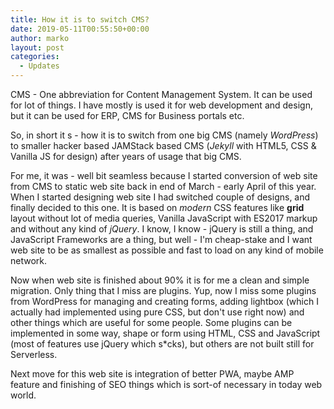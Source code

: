 ```yaml
---
title: How it is to switch CMS?
date: 2019-05-11T00:55:50+00:00
author: marko
layout: post
categories: 
  - Updates
---
```

CMS - One abbreviation for Content Management System. It can be used for lot of things. I have mostly is used it for web development and design, but it can be used for ERP, CMS for Business portals etc.

So, in short it s - how it is to switch from one big CMS (namely _WordPress_) to smaller hacker based JAMStack based CMS (_Jekyll_ with HTML5, CSS & Vanilla JS for design) after years of usage that big CMS.

For me, it was - well bit seamless because I started conversion of web site from CMS to static web site back in end of March - early April of this year. When I started designing web site I had switched couple of designs, and finally decided to this one. It is based on _modern_ CSS features like **grid** layout without lot of media queries, Vanilla JavaScript with ES2017 markup and without any kind of _jQuery_. I know, I know - jQuery is still a thing, and JavaScript Frameworks are a thing, but well - I'm cheap-stake and I want web site to be as smallest as possible and fast to load on any kind of mobile network.

Now when web site is finished about 90% it is for me a clean and simple migration. Only thing that I miss are plugins. Yup, now I miss some plugins from WordPress for managing and creating forms, adding lightbox (which I actually had implemented using pure CSS, but don't use right now) and other things which are useful for some people. Some plugins can be implemented in some way, shape or form using HTML, CSS and JavaScript (most of features use jQuery which s*cks), but others are not built still for Serverless.

Next move for this web site is integration of better PWA, maybe AMP feature and finishing of SEO things which is sort-of necessary in today web world.